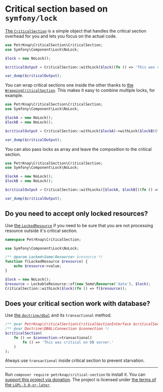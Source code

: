 # Critical section based on `symfony/lock`

[The `CriticalSection`](./src/CriticalSection.php) is a simple object that handles the critical section overhead for you
and lets you focus on the actual code.

```php
use PetrKnap\CriticalSection\CriticalSection;
use Symfony\Component\Lock\NoLock;

$lock = new NoLock();

$criticalOutput = CriticalSection::withLock($lock)(fn () => 'This was critical.');

var_dump($criticalOutput);
```

You can wrap critical sections one inside the other thanks to [the `WrappingCriticalSection`](./src/WrappingCriticalSection.php).
This makes it easy to combine multiple locks, for example.

```php
use PetrKnap\CriticalSection\CriticalSection;
use Symfony\Component\Lock\NoLock;

$lockA = new NoLock();
$lockB = new NoLock();

$criticalOutput = CriticalSection::withLock($lockA)->withLock($lockB)(fn () => 'This was critical.');

var_dump($criticalOutput);
```

You can also pass locks as array and leave the composition to the critical section.

```php
use PetrKnap\CriticalSection\CriticalSection;
use Symfony\Component\Lock\NoLock;

$lockA = new NoLock();
$lockB = new NoLock();

$criticalOutput = CriticalSection::withLocks([$lockA, $lockB])(fn () => 'This was critical.');

var_dump($criticalOutput);
```

## Do you need to accept only locked resources?

Use [the `LockedResource`](./src/LockedResource.php) if you need to be sure that you are not processing resource outside it's critical section.

```php
namespace PetrKnap\CriticalSection;

use Symfony\Component\Lock\NoLock;

/** @param Locked<Some\Resource> $resource */
function f(LockedResource $resource) {
    echo $resource->value;
}

$lock = new NoLock();
$resource = LockableResource::of(new Some\Resource('data'), $lock);
CriticalSection::withLock($lock)(fn () => f($resource));
```

## Does your critical section work with database?

Use [the `doctrine/dbal`](https://packagist.org/packages/doctrine/dbal) and its `transactional` method.

```php
/** @var PetrKnap\CriticalSection\CriticalSectionInterface $criticalSection */
/** @var Doctrine\DBAL\Connection $connection */
$criticalSection(
    fn () => $connection->transactional(
        fn () => 'This was critical on DB server.'
    )
);
```

Always use `transactional` inside critical section to prevent starvation.

---

Run `composer require petrknap/critical-section` to install it.
You can [support this project via donation](https://petrknap.github.io/donate.html).
The project is licensed under [the terms of the `LGPL-3.0-or-later`](./COPYING.LESSER).
